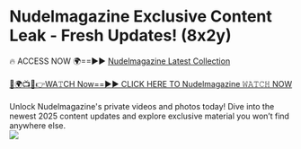 # Nudelmagazine Exclusive Content Leak - Fresh Updates! (8x2y)

🔥 ACCESS NOW 🌍==►► <a href="https://tinyurl.com/yc657z5k" rel="nofollow">Nudelmagazine Latest Collection</a>
<br><br>
[🔴🌍📺📱👉WA𝚃CH Now==►► CLICK HERE TO Nudelmagazine 𝚆𝙰𝚃𝙲𝙷 NOW](https://tinyurl.com/yc657z5k)
<br><br>
Unlock Nudelmagazine's private videos and photos today! Dive into the newest 2025 content updates and explore exclusive material you won’t find anywhere else.
<br>
<a href="https://tinyurl.com/yc657z5k" rel="nofollow" data-target="animated-image.originalLink"><img src="https://camo.githubusercontent.com/8a4f000d20f83aca3bf7ec5f350d767afa0574a8a352519fd8cfa583a6f93a33/68747470733a2f2f692e696d6775722e636f6d2f644a486b345a712e676966" data-canonical-src="https://i.imgur.com/dJHk4Zq.gif" style="max-width: 100%; display: inline-block;" data-target="animated-image.originalImage"></a>
<br>
